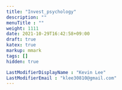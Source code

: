 ```yaml
---
title: "Invest_psychology"
description: ""
menuTitle : ""
weight: 1111
date: 2021-10-29T16:42:58+09:00
draft: true
katex: true
markup: mmark
tags: []
hidden: true

LastModifierDisplayName : "Kevin Lee"
LastModifierEmail : "klee30810@gmail.com"
---
```


